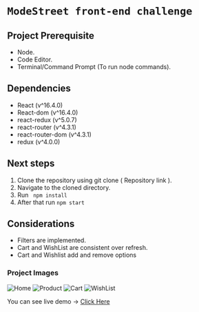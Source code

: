 # `ModeStreet front-end challenge` 

## Project Prerequisite

- Node.
- Code Editor.
- Terminal/Command Prompt (To run node commands).

## Dependencies

- React (v^16.4.0)
- React-dom (v^16.4.0)
- react-redux (v^5.0.7)
- react-router (v^4.3.1)
- react-router-dom (v^4.3.1)
- redux (v^4.0.0)

## Next steps

1. Clone the repository using git clone ( Repository link ).
2. Navigate to the cloned directory.
3. Run ` npm install`
4. After that run ` npm start `

## Considerations

- Filters are implemented.
- Cart and WishList are consistent over refresh.
- Cart and Wishlist add and remove options

### Project Images

![Home](https://github.com/kushbhardwaj28/front-end-challenge-2/images/home.png)
![Product](https://github.com/kushbhardwaj28/front-end-challenge-2/images/product.png)
![Cart](https://github.com/kushbhardwaj28/front-end-challenge-2/images/cart.png)
![WishList](https://github.com/kushbhardwaj28/front-end-challenge-2/images/wishlist.png)

You can see live demo -> [Click Here](https://github.com/kushbhardwaj28/front-end-challenge-2/dist)

